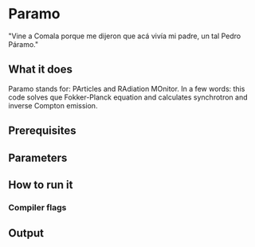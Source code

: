 # Paramo

"Vine a Comala porque me dijeron que acá vivía mi padre, un tal Pedro Páramo."

## What it does

Paramo stands for: PArticles and RAdiation MOnitor. In a few words: this code solves que Fokker-Planck equation and calculates synchrotron and inverse Compton emission.

## Prerequisites

## Parameters

## How to run it

### Compiler flags

## Output
